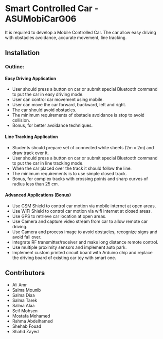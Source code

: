 # Smart Controlled Car - ASUMobiCarG06

It is required to develop a Mobile Controlled Car. The car allow easy driving with obstacles avoidance, accurate movement, line tracking. 

## Installation

### Outline:

#### Easy Driving Application
* User should press a button on car or submit special Bluetooth command to put the car in easy driving mode.
* User can control car movement using mobile.
* User can move the car forward, backward, left and right.
* The car should avoid obstacles. 
* The minimum requirements of obstacle avoidance is stop to avoid collision.
* Bonus, for better avoidance techniques.

#### Line Tracking Application
* Students should prepare set of connected white sheets (2m x 2m) and draw track over it.
* User should press a button on car or submit special Bluetooth command to put the car in line tracking mode.
* When the car placed over the track it should follow the line.
* The minimum requirements is to use simple closed track.
* Bonus, for complex tracks with crossing points and sharp curves of radius less than 25 cm.

#### Advanced Applications (Bonus)
* Use GSM Shield to control car motion via mobile internet at open areas.
* Use WiFi Shield to control car motion via wifi internet at closed areas.
* Use GPS to retrieve car location at open areas.
* Use Camera and capture video stream from car to allow remote car driving.
* Use Camera and process image to avoid obstacles, recognize signs and avoid fall over.
* Integrate RF transmitter/receiver and make long distance remote control.
* Use multiple proximity sensors and implement auto park.
* Implement custom printed circuit board with Arduino chip and replace the driving board of existing car toy with smart one.



## Contributors
* Ali Amr
* Salma Mounib
* Salma Diaa
* Salma Tarek
* Salma Alaa
* Seif Mohsen
* Mostafa Mohamed
* Rahma Abdelhamed
* Shehab Fouad
* Shahd Zayed
